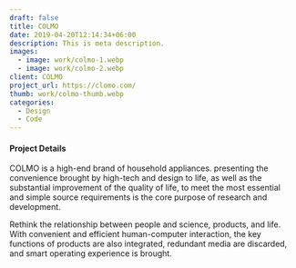```yaml
---
draft: false
title: COLMO
date: 2019-04-20T12:14:34+06:00
description: This is meta description.
images:
  - image: work/colmo-1.webp
  - image: work/colmo-2.webp
client: COLMO
project_url: https://clomo.com/
thumb: work/colmo-thumb.webp
categories:
  - Design
  - Code
---
```


#### Project Details

COLMO is a high-end brand of household appliances. presenting the convenience brought by high-tech and design to life, as well as the substantial improvement of the quality of life, to meet the most essential and simple source requirements is the core purpose of research and development.

Rethink the relationship between people and science, products, and life. With convenient and efficient human-computer interaction, the key functions of products are also integrated, redundant media are discarded, and smart operating experience is brought.